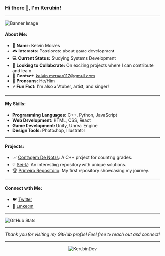 ### Hi there 👋, I'm Kerubin!

---

![Banner Image](https://github.com/KerubinDev/BannerImage.png)

#### About Me:
- 🌟 **Name:** Kelvin Moraes
- 🎮 **Interests:** Passionate about game development
- 💻 **Current Status:** Studying Systems Development
- 🤝 **Looking to Collaborate:** On exciting projects where I can contribute and learn
- 📧 **Contact:** [kelvin.moraes117@gmail.com](mailto:kelvin.moraes117@gmail.com)
- 👤 **Pronouns:** He/Him
- ⚡ **Fun Fact:** I'm also a Vtuber, artist, and singer!

---

#### My Skills:
- **Programming Languages:** C++, Python, JavaScript
- **Web Development:** HTML, CSS, React
- **Game Development:** Unity, Unreal Engine
- **Design Tools:** Photoshop, Illustrator

---

#### Projects:
- 📈 [Contagem De Notas](https://github.com/KerubinDev/contagemDeNotasComC-): A C++ project for counting grades.
- 💡 [Sei-lá](https://github.com/KerubinDev/Sei-l---): An interesting repository with unique solutions.
- 🏆 [Primeiro Repositório](https://github.com/KerubinDev/Primeiro-reposit-rio): My first repository showcasing my journey.

---

#### Connect with Me:
- 🐦 [Twitter](https://x.com/KERUBIN_m?s=09)
- 💼 [LinkedIn](https://linkedin.com/in/Kelvin-Moraes)

---

![GitHub Stats](https://github-readme-stats.vercel.app/api?username=KerubinDev&show_icons=true&theme=radical)

---

*Thank you for visiting my GitHub profile! Feel free to reach out and connect!*

---

<div align="center">
  <img src="https://komarev.com/ghpvc/?username=KerubinDev&style=flat-square" alt="KerubinDev" />
</div>
